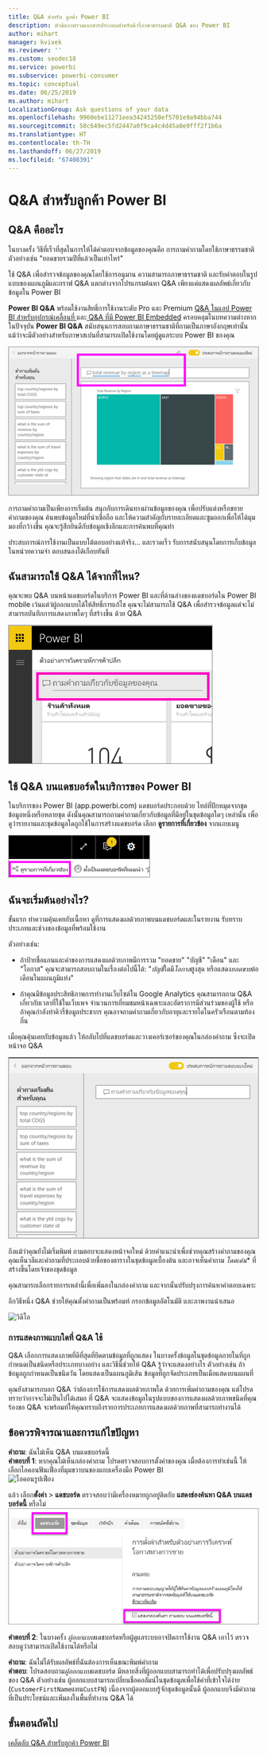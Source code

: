 ```yaml
---
title: Q&A สำหรับ ลูกค้า Power BI
description: หัวข้อภาพรวมเอกสารประกอบสำหรับคิวรี่ภาษาธรรมชาติ Q&A ของ Power BI
author: mihart
manager: kvivek
ms.reviewer: ''
ms.custom: seodec18
ms.service: powerbi
ms.subservice: powerbi-consumer
ms.topic: conceptual
ms.date: 06/25/2019
ms.author: mihart
LocalizationGroup: Ask questions of your data
ms.openlocfilehash: 9960ebe11271eea34245250ef5701e9a94bba744
ms.sourcegitcommit: 58c649ec5fd2447a0f9ca4c4d45a0e9fff2f1b6a
ms.translationtype: HT
ms.contentlocale: th-TH
ms.lasthandoff: 06/27/2019
ms.locfileid: "67408391"
---
```

# <a name="qa-for-power-bi-consumers"></a>Q&A สำหรับ**ลูกค้า** Power BI
## <a name="what-is-qa"></a>Q&A คืออะไร
ในบางครั้ง วิธีที่เร็วที่สุดในการให้ได้คำตอบจากข้อมูลของคุณคือ การถามคำถามโดยใช้ภาษาธรรมชาติ ตัวอย่างเช่น "ยอดขายรวมปีที่แล้วเป็นเท่าไหร่"

ใช้ Q&A เพื่อสำรวจข้อมูลของคุณโดยใช้การอนุมาน ความสามารถภาษาธรรมชาติ และรับคำตอบในรูปแบบของแผนภูมิและกราฟ Q&A แตกต่างจากโปรแกรมค้นหา Q&A เพียงแค่แสดงผลลัพธ์เกี่ยวกับข้อมูลใน Power BI

**Power BI Q&A** พร้อมใช้งานสิทธิ์การใช้งานระดับ Pro และ Premium  [Q&A ในแอป Power BI สำหรับอุปกรณ์เคลื่อนที่ ](mobile/mobile-apps-ios-qna.md)และ[ Q&A ที่มี Power BI Embedded](../developer/qanda.md) ครอบคลุมในบทความต่างหาก ในปัจจุบัน **Power BI Q&A** สนับสนุนการสอบถามภาษาธรรมชาติที่ถามเป็นภาษาอังกฤษเท่านั้น แม้ว่าจะมีตัวอย่างสำหรับภาษาสเปนที่สามารถเปิดใช้งานโดยผู้ดูแลระบบ Power BI ของคุณ


![Q&A สร้างแผนที่ต้นไม้](media/end-user-q-and-a/power-bi-treemap.png)

การถามคำถามเป็นเพียงการเริ่มต้น  สนุกกับการเดินทางผ่านข้อมูลของคุณ เพื่อปรับแต่งหรือขยายคำถามของคุณ ค้นพบข้อมูลใหม่ที่น่าเชื่อถือ และให้ความสำคัญกับรายละเอียดและซูมออกเพื่อให้ได้มุมมองที่กว้างขึ้น คุณจะรู้สึกยินดีกับข้อมูลเชิงลึกและการค้นพบที่คุณทำ

ประสบการณ์การใช้งานเป็นแบบโต้ตอบอย่างแท้จริง... และรวดเร็ว รับการสนับสนุนโดยการเก็บข้อมูลในหน่วยความจำ ตอบสนองได้เกือบทันที

## <a name="where-can-i-use-qa"></a>ฉันสามารถใช้ Q&A ได้จากที่ไหน?
คุณจะพบ Q&A บนหน้าแดชบอร์ดในบริการ Power BI และที่ด้านล่างของแดชบอร์ดใน Power BI mobile เว้นแต่ว่ผู้ออกแบบได้ให้สิทธิ์การแก้ไข คุณจะไม่สามารถใช้ Q&A เพื่อสำรวจข้อมูลแต่จะไม่สามารถบันทึกการแสดงภาพใดๆ ที่สร้างขึ้น ด้วย Q&A

![กล่องคำถาม](media/end-user-q-and-a/powerbi-qna.png)

## <a name="use-qa-on-a-dashboard-in-the-power-bi-service"></a>ใช้ Q&A บนแดชบอร์ดในบริการของ Power BI
ในบริการของ Power BI (app.powerbi.com) แดชบอร์ดประกอบด้วย ไทล์ที่ปักหมุดจากชุดข้อมูลหนึ่งหรือหลายชุด ดังนั้นคุณสามารถถามคำถามเกี่ยวกับข้อมูลที่มีอยู่ในชุดข้อมูลใดๆ เหล่านั้น เพื่อดูว่ารายงานและชุดข้อมูลใดถูกใช้ในการสร้างแดชบอร์ด เลือก **ดูรายการที่เกี่ยวข้อง** จากแถบเมนู

![ดูปุ่มที่เกี่ยวข้องในแถบเมนูด้านบน](media/end-user-q-and-a/power-bi-view-related.png)

## <a name="how-do-i-start"></a>ฉันจะเริ่มต้นอย่างไร?
ขั้นแรก ทำความคุ้นเคยกับเนื้อหา ดูที่การแสดงผลด้วยภาพบนแดชบอร์ดและในรายงาน รับทราบประเภทและช่วงของข้อมูลที่พร้อมใช้งาน 

ตัวอย่างเช่น:

* ถ้าป้ายชื่อแกนและค่าของการแสดงผลด้วยภาพมีการรวม "ยอดขาย" "บัญชี" "เดือน" และ "โอกาส" คุณจะสามารถสอบถามในเรื่องต่อไปนี้ได้: "*บัญชี*ใดมี*โอกาส*สูงสุด หรือแสดง*ยอดขาย*ต่อเดือนในแผนภูมิแท่ง"

* ถ้าคุณมีข้อมูลประสิทธิภาพการทำงานเว็บไซต์ใน Google Analytics คุณสามารถถาม Q&A เกี่ยวกับเวลาที่ใช้ในเว็บเพจ จำนวนการเยี่ยมชมหน้าเฉพาะและอัตราการมีส่วนร่วมของผู้ใช้ หรือ ถ้าคุณกำลังทำคิวรี่ข้อมูลประชากร คุณอาจถามคำถามเกี่ยวกับอายุและรายไดในครัวเรือนตามท้องถิ่น

เมื่อคุณคุ้นเคยกับข้อมูลแล้ว ให้กลับไปที่แดชบอร์ดและวางเคอร์เซอร์ของคุณในกล่องคำถาม ซึ่งจะเปิดหน้าจอ Q&A

![หน้าจอ Q&A](media/end-user-q-and-a/power-bi-screen.png) 

ถึงแม้ว่าคุณยังไม่เริ่มพิมพ์ ถามตอบจะแสดงหน้าจอใหม่ ด้วยคำแนะนำเพื่อช่วยคุณสร้างคำถามของคุณ คุณเห็นวลีและคำถามที่ประกอบด้วยชื่อของตารางในชุดข้อมูลเบื้องต้น และอาจเห็นคำถาม *โดดเด่น** ที่สร้างขึ้นโดยเจ้าของชุดข้อมูล

คุณสามารถเลือกรายการเหล่านี้เพื่อเพิ่มลงในกล่องคำถาม และจากนั้นปรับปรุงการค้นหาคำตอบเฉพาะ 

อีกวิธีหนึ่ง Q&A ช่วยให้คุณตั้งคำถามเป็นพร้อมท์ กรอกข้อมูลอัตโนมัติ และภาพงานนำเสนอ 

![วิดีโอ](media/end-user-q-and-a/qna4.gif) 


### <a name="which-visualization-does-qa-use"></a>การแสดงภาพแบบใดที่ Q&A ใช้
Q&A เลือกการแสดงภาพที่ดีที่สุดที่ยึดตามข้อมูลที่ถูกแสดง ในบางครั้งข้อมูลในชุดข้อมูลภายในที่ถูกกำหนดเป็นชนิดหรือประเภทบางอย่าง และวิธีนี้ช่วยให้ Q&A รู้ว่าจะแสดงอย่างไร ตัวอย่างเช่น ถ้าข้อมูลถูกกำหนดเป็นชนิดวัน โดยแสดงเป็นแผนภูมิเส้น ข้อมูลที่ถูกจัดประเภทเป็นเมือแสดงบนแผนที่

คุณยังสามารถบอก Q&A ว่าต้องการใช้การแสดงผลด้วยภาพใด ด้วยการเพิ่มคำถามของคุณ แต่โปรดทราบว่าอาจจะไม่เป็นไปได้เสมอ ที่ Q&A จะแสดงข้อมูลในรูปแบบของการแสดงผลด้วยภาพชนิดที่คุณร้องขอ Q&A จะพร้อมท์ให้คุณทราบถึงรายการประเภทการแสดงผลด้วยภาพที่สามารถทำงานได้


## <a name="considerations-and-troubleshooting"></a>ข้อควรพิจารณาและการแก้ไขปัญหา
**คำถาม**: ฉันไม่เห็น Q&A บนแดชบอร์ดนี้    
**คำตอบที่ 1**: หากคุณไม่เห็นกล่องคำถาม โปรดตรวจสอบการตั้งค่าของคุณ เมื่อต้องการทำเช่นนี้ ให้เลือกไอคอนฟันเฟืองที่มุมขวาบนของแถบเครื่องมือ Power BI   
![ไอคอนรูปเฟือง](media/end-user-q-and-a/power-bi-settings.png)

แล้ว เลือก**ตั้งค่า** > **แดชบอร์ด** ตรวจสอบว่ามีเครื่องหมายถูกอยู่ติดกับ **แสดงช่องค้นหา Q&A บนแดชบอร์ดนี้** หรือไม่    
![การตั้งค่า Q&A สำหรับแดชบอร์ด](media/end-user-q-and-a/power-bi-turn-on.png)  


**คำตอบที่ 2**: ในบางครั้ง *ผู้ออกแบบ*แดชบอร์ดหรือผู้ดูแลระบบอาจปิดการใช้งาน Q&A เอาไว้ ตรวจสอบดูว่าสามารถเปิดใช้งานได้หรือไม่   

**คำถาม**: ฉันไม่ได้รับผลลัพธ์ที่ฉันต้องการเห็นขณะพิมพ์คำถาม    
**คำตอบ**: โปรดสอบถาม*ผู้ออกแบบ*แดชบอร์ด มีหลายสิ่งที่ผู้ออกแบบสามารถทำได้เพื่อปรับปรุงผลลัพธ์ของ Q&A ตัวอย่างเช่น ผู้ออกแบบสามารถเปลี่ยนชื่อคอลัมน์ในชุดข้อมูลเพื่อใช้คำที่เข้าใจได้ง่าย (`CustomerFirstName`แทน`CustFN`) เนื่องจากผู้ออกแบบรู้จักชุดข้อมูลนั้นดี ผู้ออกแบบจึงมีคำถามที่เป็นประโยชน์และเพิ่มลงในพื้นที่ทำงาน Q&A ได้


## <a name="next-steps"></a>ขั้นตอนถัดไป
[เคล็ดลับ Q&A สำหรับลูกค้า Power BI](end-user-q-and-a.md)
